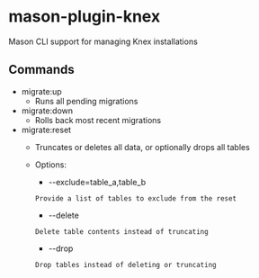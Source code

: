 # mason-plugin-knex
Mason CLI support for managing Knex installations

## Commands
* migrate:up
    - Runs all pending migrations
* migrate:down
    - Rolls back most recent migrations
* migrate:reset
    - Truncates or deletes all data, or optionally drops all tables
    - Options:
        + --exclude=table_a,table_b

        `Provide a list of tables to exclude from the reset`

        + --delete

        `Delete table contents instead of truncating`

        + --drop

        `Drop tables instead of deleting or truncating`